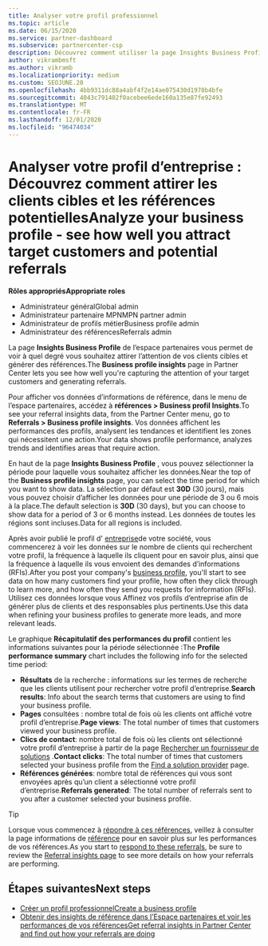 ```yaml
---
title: Analyser votre profil professionnel
ms.topic: article
ms.date: 06/15/2020
ms.service: partner-dashboard
ms.subservice: partnercenter-csp
description: Découvrez comment utiliser la page Insights Business Profile pour voir à quel degré vous souhaitez attirer l’attention de vos clients cibles et générer des références.
author: vikrambmsft
ms.author: vikramb
ms.localizationpriority: medium
ms.custom: SEOJUNE.20
ms.openlocfilehash: 4bb9311dc88a4abf4f2e14ae075430d1978b4bfe
ms.sourcegitcommit: 4043c791402f0acebee6ede160a135e87fe92493
ms.translationtype: MT
ms.contentlocale: fr-FR
ms.lasthandoff: 12/01/2020
ms.locfileid: "96474034"
---
```

# <a name="analyze-your-business-profile---see-how-well-you-attract-target-customers-and-potential-referrals"></a><span data-ttu-id="fb26a-103">Analyser votre profil d’entreprise : Découvrez comment attirer les clients cibles et les références potentielles</span><span class="sxs-lookup"><span data-stu-id="fb26a-103">Analyze your business profile - see how well you attract target customers and potential referrals</span></span>
<!-- 
https://go.microsoft.com/fwlink/?linkid=849120
-->

<span data-ttu-id="fb26a-104">**Rôles appropriés**</span><span class="sxs-lookup"><span data-stu-id="fb26a-104">**Appropriate roles**</span></span>

- <span data-ttu-id="fb26a-105">Administrateur général</span><span class="sxs-lookup"><span data-stu-id="fb26a-105">Global admin</span></span>
- <span data-ttu-id="fb26a-106">Administrateur partenaire MPN</span><span class="sxs-lookup"><span data-stu-id="fb26a-106">MPN partner admin</span></span>
- <span data-ttu-id="fb26a-107">Administrateur de profils métier</span><span class="sxs-lookup"><span data-stu-id="fb26a-107">Business profile admin</span></span>
- <span data-ttu-id="fb26a-108">Administrateur des références</span><span class="sxs-lookup"><span data-stu-id="fb26a-108">Referrals admin</span></span>

<span data-ttu-id="fb26a-109">La page **Insights Business Profile** de l’espace partenaires vous permet de voir à quel degré vous souhaitez attirer l’attention de vos clients cibles et générer des références.</span><span class="sxs-lookup"><span data-stu-id="fb26a-109">The **Business profile insights** page in Partner Center lets you see how well you're capturing the attention of your target customers and generating referrals.</span></span>

<span data-ttu-id="fb26a-110">Pour afficher vos données d’informations de référence, dans le menu de l’espace partenaires, accédez à **références > Business profil Insights**.</span><span class="sxs-lookup"><span data-stu-id="fb26a-110">To see your referral insights data, from the Partner Center menu, go to **Referrals > Business profile insights**.</span></span> <span data-ttu-id="fb26a-111">Vos données affichent les performances des profils, analysent les tendances et identifient les zones qui nécessitent une action.</span><span class="sxs-lookup"><span data-stu-id="fb26a-111">Your data shows profile performance, analyzes trends and identifies areas that require action.</span></span>

<span data-ttu-id="fb26a-112">En haut de la page **Insights Business Profile** , vous pouvez sélectionner la période pour laquelle vous souhaitez afficher les données.</span><span class="sxs-lookup"><span data-stu-id="fb26a-112">Near the top of the **Business profile insights** page, you can select the time period for which you want to show data.</span></span> <span data-ttu-id="fb26a-113">La sélection par défaut est **30D** (30 jours), mais vous pouvez choisir d’afficher les données pour une période de 3 ou 6 mois à la place.</span><span class="sxs-lookup"><span data-stu-id="fb26a-113">The default selection is **30D** (30 days), but you can choose to show data for a period of 3 or 6 months instead.</span></span> <span data-ttu-id="fb26a-114">Les données de toutes les régions sont incluses.</span><span class="sxs-lookup"><span data-stu-id="fb26a-114">Data for all regions is included.</span></span>

<span data-ttu-id="fb26a-115">Après avoir publié le profil d' [entreprise](create-a-marketing-profile.md)de votre société, vous commencerez à voir les données sur le nombre de clients qui recherchent votre profil, la fréquence à laquelle ils cliquent pour en savoir plus, ainsi que la fréquence à laquelle ils vous envoient des demandes d’informations (RFIs).</span><span class="sxs-lookup"><span data-stu-id="fb26a-115">After you post your company's [business profile](create-a-marketing-profile.md), you'll start to see data on how many customers find your profile, how often they click through to learn more, and how often they send you requests for information (RFIs).</span></span> <span data-ttu-id="fb26a-116">Utilisez ces données lorsque vous Affinez vos profils d’entreprise afin de générer plus de clients et des responsables plus pertinents.</span><span class="sxs-lookup"><span data-stu-id="fb26a-116">Use this data when refining your business profiles to generate more leads, and more relevant leads.</span></span>

<span data-ttu-id="fb26a-117">Le graphique **Récapitulatif des performances du profil** contient les informations suivantes pour la période sélectionnée :</span><span class="sxs-lookup"><span data-stu-id="fb26a-117">The **Profile performance summary** chart includes the following info for the selected time period:</span></span>

- <span data-ttu-id="fb26a-118">**Résultats** de la recherche : informations sur les termes de recherche que les clients utilisent pour rechercher votre profil d’entreprise.</span><span class="sxs-lookup"><span data-stu-id="fb26a-118">**Search results**: Info about the search terms that customers are using to find your business profile.</span></span>
- <span data-ttu-id="fb26a-119">**Pages** consultées : nombre total de fois où les clients ont affiché votre profil d’entreprise.</span><span class="sxs-lookup"><span data-stu-id="fb26a-119">**Page views**: The total number of times that customers viewed your business profile.</span></span>
- <span data-ttu-id="fb26a-120">**Clics de contact**: nombre total de fois où les clients ont sélectionné votre profil d’entreprise à partir de la page [Rechercher un fournisseur de solutions](https://www.microsoft.com/solution-providers/home) .</span><span class="sxs-lookup"><span data-stu-id="fb26a-120">**Contact clicks**: The total number of times that customers selected your business profile from the [Find a solution provider](https://www.microsoft.com/solution-providers/home) page.</span></span>
- <span data-ttu-id="fb26a-121">**Références générées**: nombre total de références qui vous sont envoyées après qu’un client a sélectionné votre profil d’entreprise.</span><span class="sxs-lookup"><span data-stu-id="fb26a-121">**Referrals generated**: The total number of referrals sent to you after a customer selected your business profile.</span></span>

> [!TIP]
> <span data-ttu-id="fb26a-122">Lorsque vous commencez à [répondre à ces références](manage-leads.md), veillez à consulter la page informations de [référence](referral-insights.md) pour en savoir plus sur les performances de vos références.</span><span class="sxs-lookup"><span data-stu-id="fb26a-122">As you start to [respond to these referrals](manage-leads.md), be sure to review the [Referral insights page](referral-insights.md) to see more details on how your referrals are performing.</span></span>

## <a name="next-steps"></a><span data-ttu-id="fb26a-123">Étapes suivantes</span><span class="sxs-lookup"><span data-stu-id="fb26a-123">Next steps</span></span>

- [<span data-ttu-id="fb26a-124">Créer un profil professionnel</span><span class="sxs-lookup"><span data-stu-id="fb26a-124">Create a business profile</span></span>](create-a-marketing-profile.md)
- [<span data-ttu-id="fb26a-125">Obtenir des insights de référence dans l’Espace partenaires et voir les performances de vos références</span><span class="sxs-lookup"><span data-stu-id="fb26a-125">Get referral insights in Partner Center and find out how your referrals are doing</span></span>](referral-insights.md)